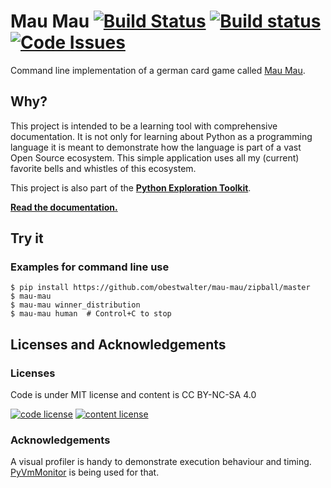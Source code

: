 # Mau Mau [![Build Status](https://travis-ci.org/obestwalter/mau-mau.svg?branch=master)](https://travis-ci.org/obestwalter/mau-mau) [![Build status](https://ci.appveyor.com/api/projects/status/mkcjgkpkimk1ayeb/branch/master?svg=true)](https://ci.appveyor.com/project/obestwalter/mau-mau/branch/master) [![Code Issues](https://www.quantifiedcode.com/api/v1/project/663c550f107844aa842b4ce5e02883c4/badge.svg)](https://www.quantifiedcode.com/app/project/663c550f107844aa842b4ce5e02883c4)

Command line implementation of a german card game called [Mau Mau](https://goo.gl/Am29SF). 

## Why?

This project is intended to be a learning tool with comprehensive documentation. It is not only for learning about Python as a programming language it is meant to demonstrate how the language is part of a vast Open Source ecosystem. This simple application uses all my (current) favorite bells and whistles of this ecosystem.

This project is also part of the **[Python Exploration Toolkit](https://github.com/obestwalter/pet)**.

**[Read the documentation.](http://oliver.bestwalter.de/mau-mau/)**

## Try it

### Examples for command line use

    $ pip install https://github.com/obestwalter/mau-mau/zipball/master
    $ mau-mau
    $ mau-mau winner_distribution
    $ mau-mau human  # Control+C to stop
    
## Licenses and Acknowledgements

### Licenses

Code is under MIT license and content is CC BY-NC-SA 4.0

[![code license](https://upload.wikimedia.org/wikipedia/commons/thumb/0/0b/License_icon-mit-2.svg/32px-License_icon-mit-2.svg.png)](http://opensource.org/licenses/mit-license.php) [![content license](https://i.creativecommons.org/l/by-nc-sa/4.0/88x31.png)](http://creativecommons.org/licenses/by-nc-sa/4.0/)

### Acknowledgements

A visual profiler is handy to demonstrate execution behaviour and timing. [PyVmMonitor](http://pyvmmonitor.com) is being used for that.
